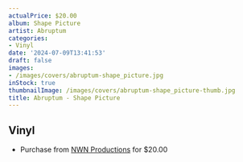 ```yaml
---
actualPrice: $20.00
album: Shape Picture
artist: Abruptum
categories:
- Vinyl
date: '2024-07-09T13:41:53'
draft: false
images:
- /images/covers/abruptum-shape_picture.jpg
inStock: true
thumbnailImage: /images/covers/abruptum-shape_picture-thumb.jpg
title: Abruptum - Shape Picture
---
```


## Vinyl
* Purchase from [NWN Productions](http://shop.nwnprod.com/index.php?route=product/product&path=76&product_id=47140&sort=pd.name&order=ASC) for $20.00

